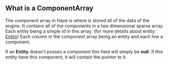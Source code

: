 ## What is a ComponentArray

The component array in Haze is where is stored all of the data of the engine.
It contains all of the components in a two dimensional sparse array. Each entity being a simple id in this array. (for
more details about entity: [Entity](Entity%20Technical.md))
Each column in the component array being an entity and each line a component.

If an **Entity** doesn't posses a component this field will simply be **null**. If this entity have this component, it
will contain the pointer to it.
